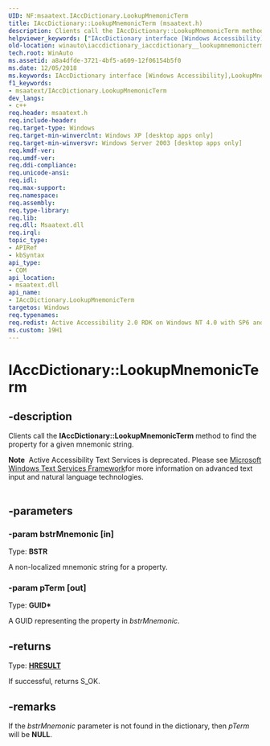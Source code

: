 ```yaml
---
UID: NF:msaatext.IAccDictionary.LookupMnemonicTerm
title: IAccDictionary::LookupMnemonicTerm (msaatext.h)
description: Clients call the IAccDictionary::LookupMnemonicTerm method to find the property for a given mnemonic string.
helpviewer_keywords: ["IAccDictionary interface [Windows Accessibility]","LookupMnemonicTerm method","IAccDictionary.LookupMnemonicTerm","IAccDictionary::LookupMnemonicTerm","LookupMnemonicTerm","LookupMnemonicTerm method [Windows Accessibility]","LookupMnemonicTerm method [Windows Accessibility]","IAccDictionary interface","_msaa_IAccDictionary_LookupMnemonicTerm","msaa.iaccdictionary_iaccdictionary__lookupmnemonicterm","msaatext/IAccDictionary::LookupMnemonicTerm","winauto.iaccdictionary_iaccdictionary__lookupmnemonicterm"]
old-location: winauto\iaccdictionary_iaccdictionary__lookupmnemonicterm.htm
tech.root: WinAuto
ms.assetid: a8a4dfde-3721-4bf5-a609-12f06154b5f0
ms.date: 12/05/2018
ms.keywords: IAccDictionary interface [Windows Accessibility],LookupMnemonicTerm method, IAccDictionary.LookupMnemonicTerm, IAccDictionary::LookupMnemonicTerm, LookupMnemonicTerm, LookupMnemonicTerm method [Windows Accessibility], LookupMnemonicTerm method [Windows Accessibility],IAccDictionary interface, _msaa_IAccDictionary_LookupMnemonicTerm, msaa.iaccdictionary_iaccdictionary__lookupmnemonicterm, msaatext/IAccDictionary::LookupMnemonicTerm, winauto.iaccdictionary_iaccdictionary__lookupmnemonicterm
f1_keywords:
- msaatext/IAccDictionary.LookupMnemonicTerm
dev_langs:
- c++
req.header: msaatext.h
req.include-header: 
req.target-type: Windows
req.target-min-winverclnt: Windows XP [desktop apps only]
req.target-min-winversvr: Windows Server 2003 [desktop apps only]
req.kmdf-ver: 
req.umdf-ver: 
req.ddi-compliance: 
req.unicode-ansi: 
req.idl: 
req.max-support: 
req.namespace: 
req.assembly: 
req.type-library: 
req.lib: 
req.dll: Msaatext.dll
req.irql: 
topic_type:
- APIRef
- kbSyntax
api_type:
- COM
api_location:
- msaatext.dll
api_name:
- IAccDictionary.LookupMnemonicTerm
targetos: Windows
req.typenames: 
req.redist: Active Accessibility 2.0 RDK on Windows NT 4.0 with SP6 and later and Windows 98
ms.custom: 19H1
---
```


# IAccDictionary::LookupMnemonicTerm


## -description


Clients call the <b>IAccDictionary::LookupMnemonicTerm</b> method to find the property for a given mnemonic string.
<div class="alert"><b>Note</b>  Active Accessibility Text Services is deprecated. Please see     
<a href="https://msdn.microsoft.com/library/ms629032(VS.85).aspx">Microsoft Windows Text Services Framework</a>for more information on advanced text input and natural language technologies.
		</div><div> </div>

## -parameters




### -param bstrMnemonic [in]

Type: <b>BSTR</b>

A non-localized mnemonic string for a property.


### -param pTerm [out]

Type: <b>GUID*</b>

A GUID representing the property in <i>bstrMnemonic</i>.


## -returns



Type: <b><a href="https://docs.microsoft.com/windows/desktop/WinProg/windows-data-types">HRESULT</a></b>

If successful, returns S_OK.




## -remarks



If the <i>bstrMnemonic</i> parameter is not found in the dictionary, then <i>pTerm</i> will be <b>NULL</b>.



